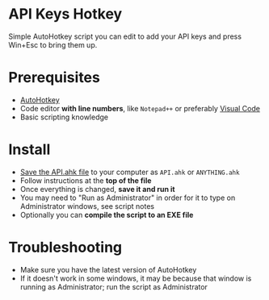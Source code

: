 # API Keys Hotkey 
Simple AutoHotkey script you can edit to add your API keys and press Win+Esc to bring them up.

# Prerequisites
-  [AutoHotkey](https://www.autohotkey.com/)
- Code editor **with line numbers**, like `Notepad++` or preferably [Visual Code](https://code.visualstudio.com/)
- Basic scripting knowledge

# Install
-  [Save the API.ahk file](https://github.com/asheroto/api-keys-hotkey/releases/latest/download/API.ahk) to your computer as `API.ahk` or `ANYTHING.ahk`
- Follow instructions at the **top of the file**
- Once everything is changed, **save it and run it**
- You may need to "Run as Administrator" in order for it to type on Administrator windows, see script notes
- Optionally you can **compile the script to an EXE file**

# Troubleshooting
- Make sure you have the latest version of AutoHotkey
- If it doesn't work in some windows, it may be because that window is running as Administrator; run the script as Administrator